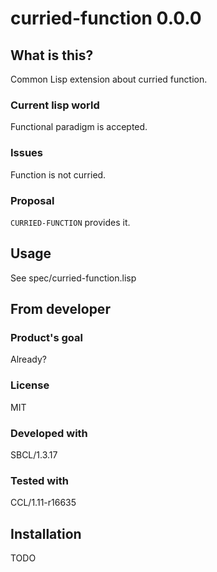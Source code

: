 # curried-function 0.0.0
## What is this?
Common Lisp extension about curried function.

### Current lisp world
Functional paradigm is accepted.

### Issues
Function is not curried.

### Proposal
`CURRIED-FUNCTION` provides it.

## Usage
See spec/curried-function.lisp

## From developer

### Product's goal
Already?

### License
MIT

### Developed with
SBCL/1.3.17

### Tested with
CCL/1.11-r16635

## Installation
TODO
